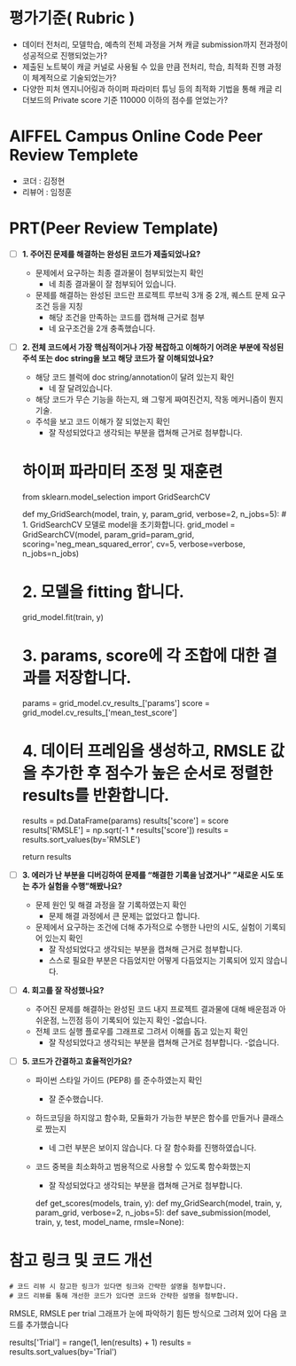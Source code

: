 # 평가기준( Rubric ) 
- 데이터 전처리, 모델학습, 예측의 전체 과정을 거쳐 캐글 submission까지 전과정이 성공적으로 진행되었는가?
- 제출된 노트북이 캐글 커널로 사용될 수 있을 만큼 전처리, 학습, 최적화 진행 과정이 체계적으로 기술되었는가?
- 다양한 피처 엔지니어링과 하이퍼 파라미터 튜닝 등의 최적화 기법을 통해 캐글 리더보드의 Private score 기준 110000 이하의 점수를 얻었는가?

# AIFFEL Campus Online Code Peer Review Templete
- 코더 : 김정현
- 리뷰어 : 임정훈


# PRT(Peer Review Template)
- [ ]  **1. 주어진 문제를 해결하는 완성된 코드가 제출되었나요?**
    - 문제에서 요구하는 최종 결과물이 첨부되었는지 확인
        - 네 최종 결과물이 잘 첨부되어 있습니다.
    - 문제를 해결하는 완성된 코드란 프로젝트 루브릭 3개 중 2개, 
    퀘스트 문제 요구조건 등을 지칭
        - 해당 조건을 만족하는 코드를 캡쳐해 근거로 첨부
        - 네 요구조건을 2개 충족했습니다.
    
- [ ]  **2. 전체 코드에서 가장 핵심적이거나 가장 복잡하고 이해하기 어려운 부분에 작성된 
주석 또는 doc string을 보고 해당 코드가 잘 이해되었나요?**
    - 해당 코드 블럭에 doc string/annotation이 달려 있는지 확인
        - 네 잘 달려있습니다.
    - 해당 코드가 무슨 기능을 하는지, 왜 그렇게 짜여진건지, 작동 메커니즘이 뭔지 기술.
    - 주석을 보고 코드 이해가 잘 되었는지 확인
        - 잘 작성되었다고 생각되는 부분을 캡쳐해 근거로 첨부합니다.
        
    # 하이퍼 파라미터 조정 및 재훈련

    from sklearn.model_selection import GridSearchCV

    def my_GridSearch(model, train, y, param_grid, verbose=2, n_jobs=5):
        # 1. GridSearchCV 모델로 model을 초기화합니다.
        grid_model = GridSearchCV(model, param_grid=param_grid,
                              scoring='neg_mean_squared_error',
                              cv=5, verbose=verbose, n_jobs=n_jobs)

    # 2. 모델을 fitting 합니다.
    grid_model.fit(train, y)

    # 3. params, score에 각 조합에 대한 결과를 저장합니다.
    params = grid_model.cv_results_['params']
    score = grid_model.cv_results_['mean_test_score']

    # 4. 데이터 프레임을 생성하고, RMSLE 값을 추가한 후 점수가 높은 순서로 정렬한 results를 반환합니다.
    results = pd.DataFrame(params)
    results['score'] = score
    results['RMSLE'] = np.sqrt(-1 * results['score'])
    results = results.sort_values(by='RMSLE')

    return results
        
- [ ]  **3. 에러가 난 부분을 디버깅하여 문제를 “해결한 기록을 남겼거나” 
”새로운 시도 또는 추가 실험을 수행”해봤나요?**
    - 문제 원인 및 해결 과정을 잘 기록하였는지 확인
        - 문제 해결 과정에서 큰 문제는 없었다고 합니다.
    - 문제에서 요구하는 조건에 더해 추가적으로 수행한 나만의 시도,
    실험이 기록되어 있는지 확인
        - 잘 작성되었다고 생각되는 부분을 캡쳐해 근거로 첨부합니다.
        - 스스로 필요한 부분은 다듬었지만 어떻게 다듬었지는 기록되어 있지 않습니다.
        
- [ ]  **4. 회고를 잘 작성했나요?**
    - 주어진 문제를 해결하는 완성된 코드 내지 프로젝트 결과물에 대해
    배운점과 아쉬운점, 느낀점 등이 기록되어 있는지 확인
        -없습니다.
    - 전체 코드 실행 플로우를 그래프로 그려서 이해를 돕고 있는지 확인
        - 잘 작성되었다고 생각되는 부분을 캡쳐해 근거로 첨부합니다.
        -없습니다.
        
- [ ]  **5. 코드가 간결하고 효율적인가요?**
    - 파이썬 스타일 가이드 (PEP8) 를 준수하였는지 확인
        - 잘 준수했습니다.
    - 하드코딩을 하지않고 함수화, 모듈화가 가능한 부분은 함수를 만들거나 클래스로 짰는지
        - 네 그런 부분은 보이지 않습니다. 다 잘 함수화를 진행하였습니다.
    - 코드 중복을 최소화하고 범용적으로 사용할 수 있도록 함수화했는지
        - 잘 작성되었다고 생각되는 부분을 캡쳐해 근거로 첨부합니다.
        
        def get_scores(models, train, y):
        def my_GridSearch(model, train, y, param_grid, verbose=2, n_jobs=5):
        def save_submission(model, train, y, test, model_name, rmsle=None):


# 참고 링크 및 코드 개선
```
# 코드 리뷰 시 참고한 링크가 있다면 링크와 간략한 설명을 첨부합니다.
# 코드 리뷰를 통해 개선한 코드가 있다면 코드와 간략한 설명을 첨부합니다.
```

RMSLE, RMSLE per trial 그래프가 눈에 파악하기 힘든 방식으로 그려져 있어 다음 코드를 추가했습니다

results['Trial'] = range(1, len(results) + 1)
results = results.sort_values(by='Trial')